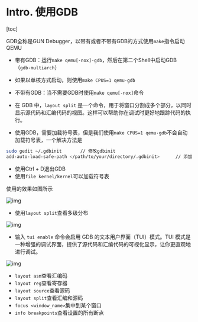 # Intro. 使用GDB

[toc]

GDB全称是GUN Debugger，以带有或者不带有GDB的方式使用`make`指令启动QEMU

- 带有GDB：运行`make qemu[-nox]-gdb`，然后在第二个Shell中启动GDB（`gdb-multiarch`）
- 如果以单核方式启动，则使用`make CPUS=1 qemu-gdb`
- 不带有GDB：当不需要GDB时使用`make qemu[-nox]`命令
- 在 GDB 中，`layout split` 是一个命令，用于将窗口分割成多个部分，以同时显示源代码和汇编代码的视图。这样可以帮助你在调试时更好地跟踪代码的执行。

- 使用GDB，需要加载符号表，但是我们使用`make CPUS=1 qemu-gdb`不会自动加载符号表，一个解决方法是

```bash
sudo gedit ~/.gdbinit		// 修改gdbinit
add-auto-load-safe-path </path/to/your/directory/.gdbinit>		// 添加这句，然后重新编译即可
```

- 使用Ctrl + D退出GDB
- 使用`file kernel/kernel`可以加载符号表

使用的效果如图所示

![img](/home/sjh/Documents/Markdown_Note/MIT6.S801.assets/gdb_1.png)

- 使用`layout split`查看多级分布

![img](/home/sjh/Documents/Markdown_Note/MIT6.S801.assets/gdb_2.png)

- 输入 `tui enable` 命令会启用 GDB 的文本用户界面（TUI）模式。TUI 模式是一种增强的调试界面，提供了源代码和汇编代码的可视化显示，让你更直观地进行调试。

![img](/home/sjh/Documents/Markdown_Note/MIT6.S801.assets/gdb_3.png)

- `layout asm`查看汇编码
- `layout reg`查看寄存器
- `layout source`查看源码
- `layout split`查看汇编和源码
- `focus <window_name>`集中到某个窗口 
- `info breakpoints`查看设置的所有断点

